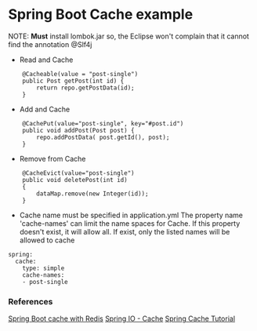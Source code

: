 # Spring Boot Cache example

NOTE: __Must__ install lombok.jar so, the Eclipse won't complain that it cannot find the annotation @Slf4j

* Read and Cache

```
    @Cacheable(value = "post-single")
    public Post getPost(int id) {
        return repo.getPostData(id);
    }
```

* Add and Cache

```
    @CachePut(value="post-single", key="#post.id")
    public void addPost(Post post) {
        repo.addPostData( post.getId(), post);
    }
```

* Remove from Cache

```
    @CacheEvict(value="post-single")
    public void deletePost(int id)
    {
        dataMap.remove(new Integer(id));
    }
```

* Cache name must be specified in application.yml
The property name 'cache-names' can limit the name spaces for Cache. If this property doesn't exist, it will allow all. If exist, only the listed names will be allowed to cache

```
spring:
  cache:
    type: simple
    cache-names:
    - post-single

```


### References 
[Spring Boot cache with Redis](https://medium.com/@MatthewFTech/spring-boot-cache-with-redis-56026f7da83a)
[Spring IO - Cache](https://docs.spring.io/spring-boot/docs/current/reference/html/boot-features-caching.html#boot-features-caching)
[Spring Cache Tutorial](http://www.baeldung.com/spring-cache-tutorial)